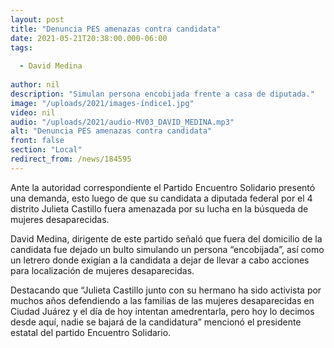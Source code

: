 ```yaml
---
layout: post
title: "Denuncia PES amenazas contra candidata"
date: 2021-05-21T20:38:00.000-06:00
tags:
  
  - David Medina
  
author: nil
description: "Simulan persona encobijada frente a casa de diputada."
image: "/uploads/2021/images-índice1.jpg"
video: nil
audio: "/uploads/2021/audio-MV03_DAVID_MEDINA.mp3"
alt: "Denuncia PES amenazas contra candidata"
front: false
section: "Local"
redirect_from: /news/184595
---
```


Ante la autoridad correspondiente el Partido Encuentro Solidario presentó una demanda, esto luego de que su candidata a diputada federal por el 4 distrito Julieta Castillo fuera amenazada por su lucha en la búsqueda de mujeres desaparecidas. 

David Medina, dirigente de este partido señaló que fuera del domicilio de la candidata fue dejado un bulto simulando un persona “encobijada”, así como un letrero donde exigían a la candidata a dejar de llevar a cabo acciones para localización de mujeres desaparecidas.

Destacando que “Julieta Castillo junto con su hermano ha sido activista por muchos años defendiendo a las familias de las mujeres desaparecidas en Ciudad Juárez y el día de hoy intentan amedrentarla, pero hoy lo decimos desde aquí, nadie se bajará de la candidatura” mencionó el presidente estatal del partido Encuentro Solidario.
